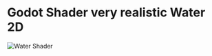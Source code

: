 # Godot Shader very realistic Water 2D  
![Water Shader](https://user-images.githubusercontent.com/16194083/119499182-742d3180-bd34-11eb-9108-e35b0ca837b3.png)

